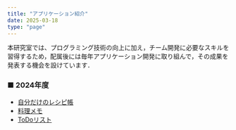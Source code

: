 ```yaml
---
title: "アプリケーション紹介"
date: 2025-03-18
type: "page"
---
```

本研究室では、プログラミング技術の向上に加え，チーム開発に必要なスキルを習得するため，配属後には毎年アプリケーション開発に取り組んで，その成果を発表する機会を設けています．

### ■ 2024年度
- [自分だけのレシピ帳](https://kit-isel.github.io/application/2024/my_own_cook_book)
- [料理メモ](https://kit-isel.github.io/application/2024/cook_memo)
- [ToDoリスト](https://kit-isel.github.io/application/2024/to_do_app)